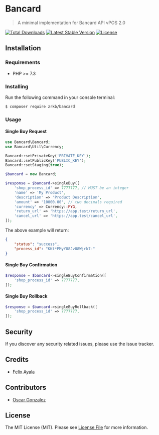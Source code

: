 # Bancard

> A minimal implementation for Bancard API vPOS 2.0

<a href="https://packagist.org/packages/zrkb/bancard"><img src="https://poser.pugx.org/zrkb/bancard/d/total.svg" alt="Total Downloads"></a>
<a href="https://packagist.org/packages/zrkb/bancard"><img src="https://poser.pugx.org/zrkb/bancard/v/stable.svg" alt="Latest Stable Version"></a>
<a href="https://packagist.org/packages/zrkb/bancard"><img src="https://poser.pugx.org/zrkb/bancard/license.svg" alt="License"></a>

## Installation

### Requirements

* PHP >= 7.3

### Installing

Run the following command in your console terminal:

```bash
$ composer require zrkb/bancard
```

### Usage

#### Single Buy Request

```php
use Bancard\Bancard;
use Bancard\Util\Currency;

Bancard::setPrivateKey('PRIVATE_KEY');
Bancard::setPublicKey('PUBLIC_KEY');
Bancard::setStaging(true);

$bancard = new Bancard;

$response = $bancard->singleBuy([
    'shop_process_id' => 7777777, // MUST be an integer
    'name' => 'My Product',
    'description' => 'Product Description',
    'amount' => '10000.00', // two decimals required
    'currency' => Currency::PYG,
    'return_url' => 'https://app.test/return_url',
    'cancel_url' => 'https://app.test/cancel_url',
]);
```

The above example will return:

```json
{
    "status": "success",
    "process_id": "KKt*PMyY88Jv88Wjrk7-"
}
```

#### Single Buy Confirmation

```php
$response = $bancard->singleBuyConfirmation([
    'shop_process_id' => 7777777,
]);
```

#### Single Buy Rollback

```php
$response = $bancard->singleBuyRollback([
    'shop_process_id' => 7777777,
]);
```

## Security

If you discover any security related issues, please use the issue tracker.

## Credits

- [Felix Ayala](http://felixaya.la)

## Contributors

- [Oscar Gonzalez](http://oscargonzalez.work/)

## License

The MIT License (MIT). Please see [License File](LICENSE.md) for more information.
